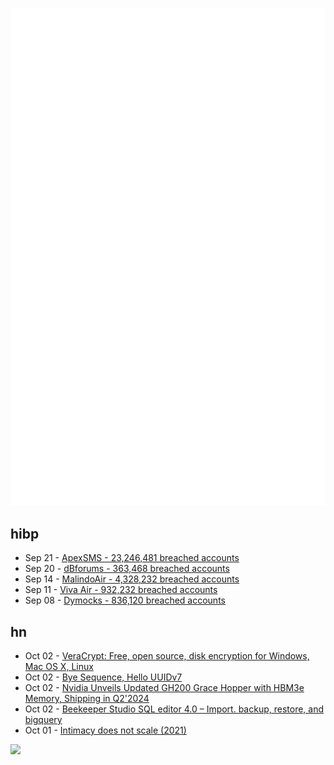 ![Metrics](https://raw.githubusercontent.com/phixion/phixion/master/metrics.svg)

## hibp

<!--
for https://github.com/phixion/phixion/blob/main/.github/workflows/feeds.yml
-->
<!--START_SECTION:haveibeenpwnd-->
- Sep 21 - [ApexSMS - 23,246,481 breached accounts](https://haveibeenpwned.com/PwnedWebsites#ApexSMS)
- Sep 20 - [dBforums - 363,468 breached accounts](https://haveibeenpwned.com/PwnedWebsites#dBforums)
- Sep 14 - [MalindoAir - 4,328,232 breached accounts](https://haveibeenpwned.com/PwnedWebsites#MalindoAir)
- Sep 11 - [Viva Air - 932,232 breached accounts](https://haveibeenpwned.com/PwnedWebsites#VivaAir)
- Sep 08 - [Dymocks - 836,120 breached accounts](https://haveibeenpwned.com/PwnedWebsites#Dymocks)
<!--END_SECTION:haveibeenpwnd-->

## hn

<!--
for https://github.com/phixion/phixion/blob/main/.github/workflows/feeds.yml
-->
<!--START_SECTION:hn-->
- Oct 02 - [VeraCrypt: Free, open source, disk encryption for Windows, Mac OS X, Linux](https://www.veracrypt.fr/en/Home.html)
- Oct 02 - [Bye Sequence, Hello UUIDv7](https://buildkite.com/blog/goodbye-integers-hello-uuids)
- Oct 02 - [Nvidia Unveils Updated GH200 Grace Hopper with HBM3e Memory, Shipping in Q2'2024](https://www.anandtech.com/show/20001/nvidia-unveils-gh200-grace-hopper-gpu-with-hbm3e-memory)
- Oct 02 - [Beekeeper Studio SQL editor 4.0 – Import. backup, restore, and bigquery](https://www.beekeeperstudio.io/blog/release-4.0-db-backup-restore-import-export)
- Oct 01 - [Intimacy does not scale (2021)](https://archive.ph/AUpYp)
<!--END_SECTION:hn-->

<!--
for https://yhype.me
-->
![](https://hit.yhype.me/github/profile?user_id=13013670)
